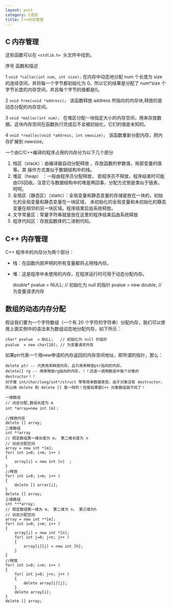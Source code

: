 ```yaml
---
layout: post
category: C语言
title: C++内存管理
---
```


## C 内存管理
这些函数可以在 ```<stdlib.h> ```头文件中找到。

序号	函数和描述

1	```void *calloc(int num, int size);```
在内存中动态地分配 num 个长度为 size 的连续空间，并将每一个字节都初始化为 0。所以它的结果是分配了 num*size 个字节长度的内存空间，并且每个字节的值都是0。

2	```void free(void *address); ```
该函数释放 address 所指向的内存块,释放的是动态分配的内存空间。

3	```void *malloc(int num); ```
在堆区分配一块指定大小的内存空间，用来存放数据。这块内存空间在函数执行完成后不会被初始化，它们的值是未知的。

4	```void *realloc(void *address, int newsize); ```
该函数重新分配内存，把内存扩展到 newsize。

 一个由C/C++编译的程序占用的内存分为以下几个部分  
 
1. 栈区（stack）：由编译器自动分配释放   ，存放函数的参数值，局部变量的值等。其  操作方式类似于数据结构中的栈。  
2. 堆区（heap） ：一般由程序员分配释放，   若程序员不释放，程序结束时可能由OS回收。注意它与数据结构中的堆是两回事，分配方式倒是类似于链表，呵呵。  
3. 全局区（静态区）（static）：全局变量和静态变量的存储是放在一块的，初始化的全局变量和静态变量在一块区域，   未初始化的全局变量和未初始化的静态变量在相邻的另一块区域。程序结束后由系统释放。  
4. 文字常量区：常量字符串就是放在这里的程序结束后由系统释放  
5. 程序代码区：存放函数体的二进制代码。

## C++ 内存管理
C++ 程序中的内存分为两个部分：

- 栈：在函数内部声明的所有变量都将占用栈内存。

- 堆：这是程序中未使用的内存，在程序运行时可用于动态分配内存。

    double* pvalue  = NULL; // 初始化为 null 的指针
    pvalue  = new double;   // 为变量请求内存

## 数组的动态内存分配

假设我们要为一个字符数组（一个有 20 个字符的字符串）分配内存，我们可以使用上面实例中的语法来为数组动态地分配内存，如下所示：

    char* pvalue  = NULL;   // 初始化为 null 的指针
    pvalue  = new char[20]; // 为变量请求内存

如果ptr代表一个用new申请的内存返回的内存空间地址，即所谓的指针，那么：

    delete ptr -- 代表用来释放内存，且只用来释放ptr指向的内存。
    delete[] rg -- 用来释放rg指向的内存，！！还逐一调用数组中每个对象的 destructor！！
    对于像 int/char/long/int*/struct 等等简单数据类型，由于对象没有 destructor，所以用 delete 和 delete [] 是一样的！但是如果是C++ 对象数组就不同了！

    一维数组
    // 动态分配,数组长度为 m
    int *array=new int [m]；
    
    //释放内存
    delete [] array;
    二维数组
    int **array
    // 假定数组第一维长度为 m， 第二维长度为 n
    // 动态分配空间
    array = new int *[m];
    for( int i=0; i<m; i++ )
    {
        array[i] = new int [n]  ;
    }
    //释放
    for( int i=0; i<m; i++ )
    {
        delete [] arrar[i];
    }
    delete [] array;
    三维数组
    int ***array;
    // 假定数组第一维为 m， 第二维为 n， 第三维为h
    // 动态分配空间
    array = new int **[m];
    for( int i=0; i<m; i++ )
    {
        array[i] = new int *[n];
        for( int j=0; j<n; j++ )
        {
            array[i][j] = new int [h];
        }
    }
    //释放
    for( int i=0; i<m; i++ )
    {
        for( int j=0; j<n; j++ )
        {
            delete array[i][j];
        }
        delete array[i];
    }
    delete [] array;